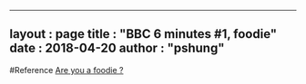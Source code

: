 
---
layout  : page
title   : "BBC 6 minutes #1, foodie"
date       : 2018-04-20
author      : "pshung"
---


#Reference
[Are you a foodie ?](http://www.bbc.co.uk/learningenglish/english/features/6-minute-english/ep-180412)

## 

<!--stackedit_data:
eyJoaXN0b3J5IjpbLTE5MTI0NDg1LDE0MTYwMTQ5OTddfQ==
-->